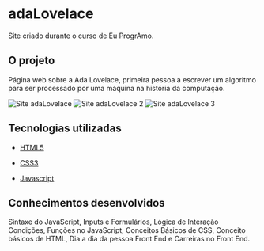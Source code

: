 # adaLovelace

Site criado durante o curso de Eu ProgrAmo.

## O projeto 

 Página web sobre a Ada Lovelace, primeira pessoa a escrever um algoritmo para ser processado por uma máquina na história da computação.
 
<img alt="Site adaLovelace" src="https://github.com/raphaelaberto/adaLovelace/blob/main/img/site1.png">

<img alt="Site adaLovelace 2" src="https://github.com/raphaelaberto/adaLovelace/blob/main/img/site2.png">

<img alt="Site adaLovelace 3" src="https://github.com/raphaelaberto/adaLovelace/blob/main/img/site3.png">




## Tecnologias utilizadas 

- [HTML5](https://developer.mozilla.org/pt-BR/docs/Web/HTML/HTML5)

- [CSS3](https://www.w3schools.com/css/)

- [Javascript](https://developer.mozilla.org/pt-BR/docs/Aprender/JavaScript)

## Conhecimentos desenvolvidos 
Sintaxe do JavaScript, Inputs e Formulários, Lógica de Interação Condições, Funções no JavaScript, Conceitos Básicos de CSS, Conceito básicos de HTML, Dia a dia da pessoa Front End e
Carreiras no Front End.

